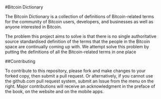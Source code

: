 #Bitcoin Dictionary

The Bitcoin Dictionary is a collection of definitions of Bitcoin-related terms for the community of Bitcoin users, developers, and businesses as well as anyone interested in Bitcoin.

The problem this project aims to solve is that there is no single authoritative source standardised definition of the terms that the people in the Bitcoin space are continually coming up with. We attempt solve this problem by putting the definitions of all the Bitcoin-related terms in one place

##Contributing

To contribute to this repository, please fork and make changes to your forked copy, then submit a pull request. Or alternatively, if you cannot use the github.com pull request system, submit an Issue from the menu on the right. Major contributions will receive an acknowledgment in the preface of the book, on the website and on the mobile apps.
